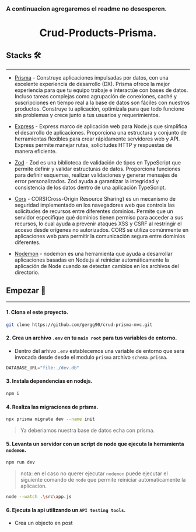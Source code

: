 ### A continuacion agregaremos el readme no desesperen.


<h1 align="center">Crud-Products-Prisma.</h1>

## Stacks 🛠️
<hr>

- [Prisma](https://www.prisma.io/) - Construye aplicaciones impulsadas por datos, con una excelente experiencia de desarrollo (DX). Prisma ofrece la mejor experiencia para que tu equipo trabaje e interactúe con bases de datos. Incluso tareas complejas como agrupación de conexiones, caché y suscripciones en tiempo real a la base de datos son fáciles con nuestros productos. Construye tu aplicación, optimízala para que todo funcione sin problemas y crece junto a tus usuarios y requerimientos.
- [Express](https://expressjs.com/) - Express marco de aplicación web para Node.js que simplifica el desarrollo de aplicaciones. Proporciona una estructura y conjunto de herramientas flexibles para crear rápidamente servidores web y API. Express permite manejar rutas, solicitudes HTTP y respuestas de manera eficiente.
- [Zod](https://zod.dev/) - Zod es una biblioteca de validación de tipos en TypeScript que permite definir y validar estructuras de datos. Proporciona funciones para definir esquemas, realizar validaciones y generar mensajes de error personalizados. Zod ayuda a garantizar la integridad y consistencia de los datos dentro de una aplicación TypeScript.
- [Cors](https://www.npmjs.com/package/cors) - CORS(Cross-Origin Resource Sharing) es un mecanismo de seguridad implementado en los navegadores web que controla las solicitudes de recursos entre diferentes dominios. Permite que un servidor especifique qué dominios tienen permiso para acceder a sus recursos, lo cual ayuda a prevenir ataques XSS y CSRF al restringir el acceso desde orígenes no autorizados. CORS se utiliza comúnmente en aplicaciones web para permitir la comunicación segura entre dominios diferentes.

- [Nodemon](https://www.npmjs.com/package/nodemon) - nodemon es una herramienta que ayuda a desarrollar aplicaciones basadas en Node.js al reiniciar automáticamente la aplicación de Node cuando se detectan cambios en los archivos del directorio.


## Empezar 🚀
<hr>

#### 1. Clona el este proyecto.
```bash
git clone https://github.com/gergg90/crud-prisma-mvc.git
```

#### 2. Crea un archivo `.env` en tu `main root` para tus variables de entorno.

- Dentro del arhivo `.env` establecemos una variable de entorno que sera invocada desde desde el modulo `prisma` archivo `schema.prisma`.

```javascript
DATABASE_URL="file:./dev.db"
```

#### 3. Instala dependencias en nodejs.
```bash
npm i
```

#### 4. Realiza las migraciones de prisma.
```bash
npx prisma migrate dev --name init
```
> Ya deberiamos nuestra base de datos echa con prisma.

#### 5. Levanta un servidor con un script de node que ejecuta la herramienta `nodemon`.
```bash
npm run dev
```
> nota: en el caso no querer ejecutar `nodemon` puede ejecutar el siguiente comando de `node` que permite reiniciar automaticamente la aplicacion.

```bash
node --watch .\src\app.js
```

#### 6. Ejecuta la api utilizando un `API testing tools`.

- Crea un objecto en post